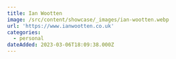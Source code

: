 ```yaml
---
title: Ian Wootten
image: /src/content/showcase/_images/ian-wootten.webp
url: 'https://www.ianwootten.co.uk'
categories:
  - personal
dateAdded: 2023-03-06T18:09:38.000Z
---
```



